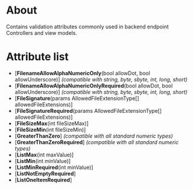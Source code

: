 # About

Contains validation attributes commonly used in backend endpoint Controllers and view models.

# Attribute list

- [**FilenameAllowAlphaNumericOnly**(bool allowDot, bool allowUnderscore)] *(compatible with string, byte, sbyte, int, long, short)*
- [**FilenameAllowAlphaNumericOnlyRequired**(bool allowDot, bool allowUnderscore)] *(compatible with string, byte, sbyte, int, long, short)*
- [**FileSignature**(params AllowedFileExtensionType[] allowedFileExtensions)]
- [**FileSignatureRequired**(params AllowedFileExtensionType[] allowedFileExtensions)]
- [**FileSizeMax**(int fileSizeMax)]
- [**FileSizeMin**(int fileSizeMin)]
- [**GreaterThanZero**] *(compatible with all standard numeric types)*
- [**GreaterThanZeroRequired**] *(compatible with all standard numeric types)*
- [**ListMax**(int maxValue)]
- [**ListMin**(int minValue)]
- [**ListMinRequired**(int minValue)]
- [**ListNotEmptyRequired**]
- [**ListOneItemRequired**]